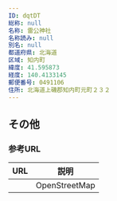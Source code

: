 ```yaml
---
ID: dqtDT
総称: null
名称: 雷公神社
名称読み: null
別名: null
都道府県: 北海道
区域: 知内町
緯度: 41.595873
経度: 140.4133145
郵便番号: 0491106
住所: 北海道上磯郡知内町元町２３２
---
```


## その他

### 参考URL

| URL | 説明          |
| --- | ------------- |
|     | OpenStreetMap |
